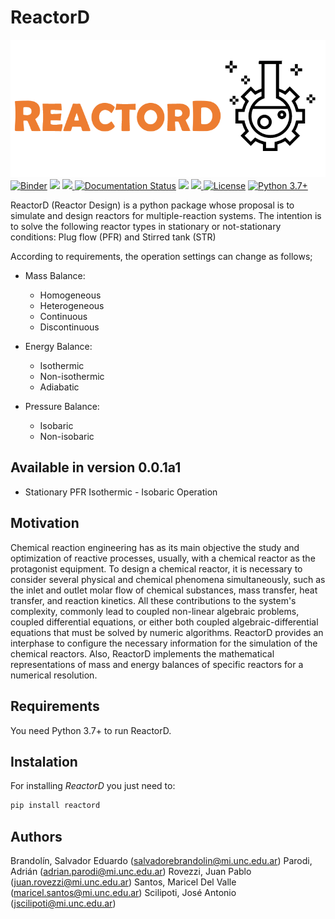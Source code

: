 # ReactorD

![logo](https://raw.githubusercontent.com/SalvadorBrandolin/ReactorD/main/logo.png)
[![Binder](https://mybinder.org/badge_logo.svg)](https://mybinder.org/v2/gh/SalvadorBrandolin/ReactorD/HEAD)
<a href="https://codeclimate.com/github/SalvadorBrandolin/ReactorD/maintainability"><img src="https://api.codeclimate.com/v1/badges/a864fbe28176d9a5d410/maintainability" /></a>
<a href="https://github.com/SalvadorBrandolin/ReactorD/actions/workflows/ci.yml">
<img src="https://github.com/SalvadorBrandolin/ReactorD/actions/workflows/ci.yml/badge.svg">
</a> 
<a href='https://reactord.readthedocs.io/en/latest/?badge=latest'>
<img src='https://readthedocs.org/projects/reactord/badge/?version=latest'
alt='Documentation Status'/></a> <a href="https://github.com/leliel12/diseno_sci_sfw">
<img src="https://camo.githubusercontent.com/69644832889fa9dfcdb974614129be2fda8e4591989fd713a983a21e7fd8d1ad/68747470733a2f2f696d672e736869656c64732e696f2f62616467652f4469536f6674436f6d7043692d46414d41462d666664613030"></a>
<a href='https://pypi.org/project/reactord/'>
<img src='https://img.shields.io/pypi/v/reactord'>
</a>
[![License](https://img.shields.io/badge/License-MIT-blue.svg)](https://tldrlegal.com/license/mit-license)
[![Python 3.7+](https://img.shields.io/badge/python-3.7+-blue.svg)](https://badge.fury.io/py/uttrs)

ReactorD (Reactor Design) is a python package whose proposal is to simulate and design reactors for multiple-reaction systems. The intention is to solve the following reactor types in stationary or not-stationary conditions: Plug flow (PFR) and Stirred tank (STR) 

According to requirements, the operation settings can change as follows; 

- Mass Balance:
	- Homogeneous
    - Heterogeneous
    - Continuous
    - Discontinuous
    
- Energy Balance:
	- Isothermic
    - Non-isothermic
    - Adiabatic

- Pressure Balance:
	- Isobaric
    - Non-isobaric


## Available in version 0.0.1a1
- Stationary PFR Isothermic - Isobaric Operation 


## Motivation
Chemical reaction engineering has as its main objective the study and optimization of reactive processes, usually, with a chemical reactor as the protagonist equipment. To design a chemical reactor, it is necessary to consider several physical and chemical phenomena simultaneously, such as the inlet and outlet molar flow of chemical substances, mass transfer, heat transfer, and reaction kinetics. All these contributions to the system's complexity, commonly lead to coupled non-linear algebraic problems, coupled differential equations, or either both coupled algebraic-differential equations that must be solved by numeric algorithms. ReactorD provides an interphase to configure the necessary information for the simulation of the chemical reactors. Also, ReactorD implements the mathematical representations of mass and energy balances of specific reactors for a numerical resolution.

## Requirements
You need Python 3.7+ to run ReactorD.

## Instalation
For installing _ReactorD_ you just need to:

```sh
pip install reactord
```

## Authors
Brandolín, Salvador Eduardo 
(<a href=salvadorebrandolin@mi.unc.edu.ar>salvadorebrandolin@mi.unc.edu.ar</a>)
Parodi, Adrián
(<a href=adrian.parodi@mi.unc.edu.ar>adrian.parodi@mi.unc.edu.ar</a>)
Rovezzi, Juan Pablo
(<a href=juan.rovezzi@mi.unc.edu.ar>juan.rovezzi@mi.unc.edu.ar</a>)
Santos, Maricel Del Valle
(<a href=maricel.santos@mi.unc.edu.ar>maricel.santos@mi.unc.edu.ar</a>)
Scilipoti, José Antonio
(<a href=jscilipoti@mi.unc.edu.ar>jscilipoti@mi.unc.edu.ar</a>)














